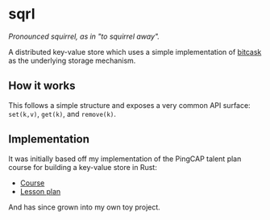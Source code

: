 # sqrl

_Pronounced squirrel, as in "to squirrel away"._

A distributed key-value store which uses a simple implementation of [bitcask](https://github.com/basho/bitcask/blob/develop/doc/bitcask-intro.pdf) as the underlying storage mechanism.

## How it works

This follows a simple structure and exposes a very common API surface: `set(k,v)`, `get(k)`, and `remove(k)`.

## Implementation

It was initially based off my implementation of the PingCAP talent plan course for building a key-value store in Rust:

- [Course](https://github.com/pingcap/talent-plan/tree/master/courses/rust#the-goal-of-this-course)
- [Lesson plan](https://github.com/pingcap/talent-plan/blob/master/courses/rust/docs/lesson-plan.md#pna-rust-lesson-plan)

And has since grown into my own toy project.
